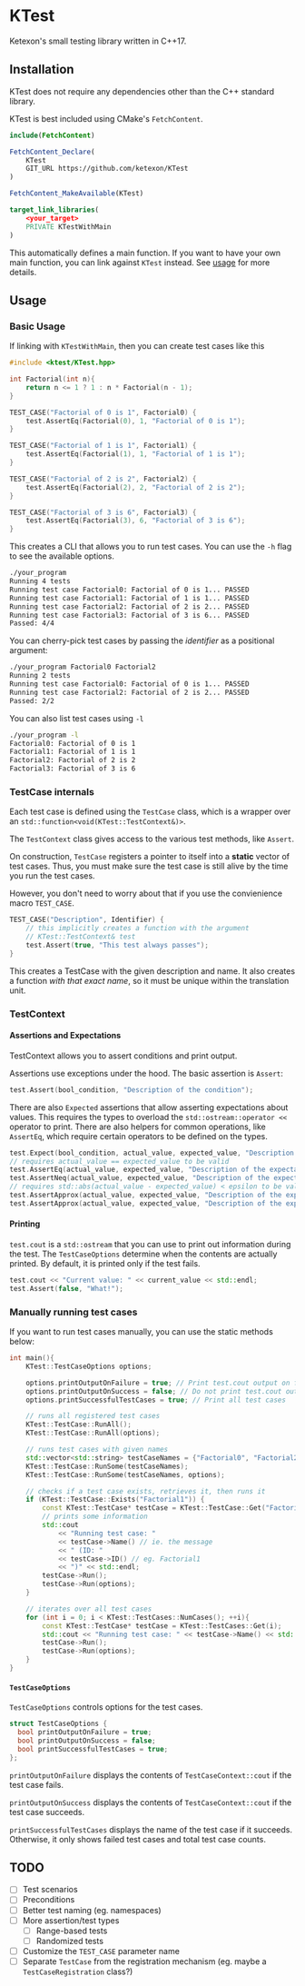 # KTest

Ketexon's small testing library written in C++17.

## Installation

KTest does not require any dependencies other than the C++ standard library.

KTest is best included using CMake's `FetchContent`.

```cmake
include(FetchContent)

FetchContent_Declare(
    KTest
    GIT_URL https://github.com/ketexon/KTest
)

FetchContent_MakeAvailable(KTest)

target_link_libraries(
    <your_target>
    PRIVATE KTestWithMain
)
```

This automatically defines a main function. If you want to have your own main function, you can link against `KTest` instead. See [usage](#manually-running-test-cases) for more details.

## Usage

### Basic Usage

If linking with `KTestWithMain`, then you can create test cases like this

```cpp
#include <ktest/KTest.hpp>

int Factorial(int n){
	return n <= 1 ? 1 : n * Factorial(n - 1);
}

TEST_CASE("Factorial of 0 is 1", Factorial0) {
	test.AssertEq(Factorial(0), 1, "Factorial of 0 is 1");
}

TEST_CASE("Factorial of 1 is 1", Factorial1) {
	test.AssertEq(Factorial(1), 1, "Factorial of 1 is 1");
}

TEST_CASE("Factorial of 2 is 2", Factorial2) {
	test.AssertEq(Factorial(2), 2, "Factorial of 2 is 2");
}

TEST_CASE("Factorial of 3 is 6", Factorial3) {
	test.AssertEq(Factorial(3), 6, "Factorial of 3 is 6");
}
```

This creates a CLI that allows you to run test cases. You can use the `-h` flag to see the available options.

```bash
./your_program
Running 4 tests
Running test case Factorial0: Factorial of 0 is 1... PASSED
Running test case Factorial1: Factorial of 1 is 1... PASSED
Running test case Factorial2: Factorial of 2 is 2... PASSED
Running test case Factorial3: Factorial of 3 is 6... PASSED
Passed: 4/4
```

You can cherry-pick test cases by passing the *identifier* as a positional argument:

```bash
./your_program Factorial0 Factorial2
Running 2 tests
Running test case Factorial0: Factorial of 0 is 1... PASSED
Running test case Factorial2: Factorial of 2 is 2... PASSED
Passed: 2/2
```

You can also list test cases using `-l`

```bash
./your_program -l
Factorial0: Factorial of 0 is 1
Factorial1: Factorial of 1 is 1
Factorial2: Factorial of 2 is 2
Factorial3: Factorial of 3 is 6
```

### TestCase internals

Each test case is defined using the `TestCase` class, which is a wrapper over an `std::function<void(KTest::TestContext&)>`. 

The `TestContext` class gives access to the various test methods, like `Assert`.

On construction, `TestCase` registers a pointer to itself into a **static** vector of test cases. Thus, you must make sure the test case is still alive by the time you run the test cases.

However, you don't need to worry about that if you use the convienience macro `TEST_CASE`.

```c++
TEST_CASE("Description", Identifier) {
    // this implicitly creates a function with the argument
    // KTest::TestContext& test
    test.Assert(true, "This test always passes");
}
```

This creates a TestCase with the given description and name. It also creates a function *with that exact name*, so it must be unique within the translation unit.

### TestContext

#### Assertions and Expectations

TestContext allows you to assert conditions and print output.

Assertions use exceptions under the hood. The basic assertion is `Assert`:

```cpp
test.Assert(bool_condition, "Description of the condition");
```

There are also `Expected` assertions that allow asserting expectations about values. This requires the types to overload the `std::ostream::operator <<` operator to print. There are also helpers for common operations, like `AssertEq`, which require certain operators to be defined on the types.

```cpp
test.Expect(bool_condition, actual_value, expected_value, "Description of the expectation");
// requires actual_value == expected_value to be valid
test.AssertEq(actual_value, expected_value, "Description of the expectation");
test.AssertNeq(actual_value, expected_value, "Description of the expectation");
// requires std::abs(actual_value - expected_value) < epsilon to be valid
test.AssertApprox(actual_value, expected_value, "Description of the expectation");
test.AssertApprox(actual_value, expected_value, "Description of the expectation", custom_epsilon);
```

#### Printing

`test.cout` is a `std::ostream` that you can use to print out information during the test. The `TestCaseOptions` determine when the contents are actually printed. By default, it is printed only if the test fails.

```cpp
test.cout << "Current value: " << current_value << std::endl;
test.Assert(false, "What!");
```

### Manually running test cases

If you want to run test cases manually, you can use the static methods below:

```cpp
int main(){
    KTest::TestCaseOptions options;

    options.printOutputOnFailure = true; // Print test.cout output on failure
    options.printOutputOnSuccess = false; // Do not print test.cout output on success
    options.printSuccessfulTestCases = true; // Print all test cases

    // runs all registered test cases
    KTest::TestCase::RunAll();
    KTest::TestCase::RunAll(options);

    // runs test cases with given names
    std::vector<std::string> testCaseNames = {"Factorial0", "Factorial2"};
    KTest::TestCase::RunSome(testCaseNames);
    KTest::TestCase::RunSome(testCaseNames, options);

    // checks if a test case exists, retrieves it, then runs it
    if (KTest::TestCase::Exists("Factorial1")) {
        const KTest::TestCase* testCase = KTest::TestCase::Get("Factorial1");
        // prints some information
        std::cout
            << "Running test case: "
            << testCase->Name() // ie. the message
            << " (ID: "
            << testCase->ID() // eg. Factorial1
            << ")" << std::endl;
        testCase->Run();
        testCase->Run(options);
    }

    // iterates over all test cases
    for (int i = 0; i < KTest::TestCases::NumCases(); ++i){
        const KTest::TestCase* testCase = KTest::TestCases::Get(i);
        std::cout << "Running test case: " << testCase->Name() << std::endl;
        testCase->Run();
        testCase->Run(options);
    }
}
```

#### `TestCaseOptions`

`TestCaseOptions` controls options for the test cases.

```cpp
struct TestCaseOptions {
  bool printOutputOnFailure = true;
  bool printOutputOnSuccess = false;
  bool printSuccessfulTestCases = true;
};
```

`printOutputOnFailure` displays the contents of `TestCaseContext::cout` if the test case fails.

`printOutputOnSuccess` displays the contents of `TestCaseContext::cout` if the test case succeeds.

`printSuccessfulTestCases` displays the name of the test case if it succeeds. Otherwise, it only shows failed test cases and total test case counts.

## TODO

- [ ] Test scenarios
- [ ] Preconditions
- [ ] Better test naming (eg. namespaces)
- [ ] More assertion/test types
  - [ ] Range-based tests
  - [ ] Randomized tests
- [ ] Customize the `TEST_CASE` parameter name
- [ ] Separate `TestCase` from the registration mechanism (eg. maybe a `TestCaseRegistration` class?)
